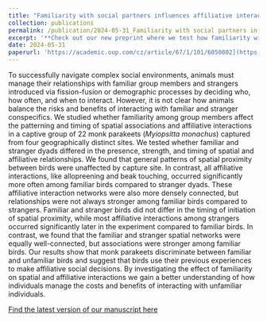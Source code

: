 ```yaml
---
title: "Familiarity with social partners influences affiliative interactions but not spatial associations"
collection: publications
permalink: /publication/2024-05-31_Familiarity with social partners influences affiliative interactions but not spatial associations
excerpt: '**Check out our new preprint where we test how familiarity with group mates affects spatial associations and affiliative interactions during relationship formation.**'
date: 2024-05-31
paperurl: 'https://academic.oup.com/cz/article/67/1/101/6050802](https://doi.org/10.32942/X2VS56)'
---
```

To successfully navigate complex social environments, animals must manage their relationships with familiar group members and strangers introduced via fission-fusion or demographic processes by deciding who, how often, and when to interact. However, it is not clear how animals balance the risks and benefits of interacting with familiar and stranger conspecifics. We studied whether familiarity among group members affect the patterning and timing of spatial associations and affiliative interactions in a captive group of 22 monk parakeets (_Myiopsitta monachus_) captured from four geographically distinct sites. We tested whether familiar and stranger dyads differed in the presence, strength, and timing of spatial and affiliative relationships. We found that general patterns of spatial proximity between birds were unaffected by capture site. In contrast, all affiliative interactions, like allopreening and beak touching, occurred significantly more often among familiar birds compared to stranger dyads. These affiliative interaction networks were also more densely connected, but relationships were not always stronger among familiar birds compared to strangers. Familiar and stranger birds did not differ in the timing of initiation of spatial proximity, while most affiliative interactions among strangers occurred significantly later in the experiment compared to familiar birds. In contrast, we found that the familiar and stranger spatial networks were equally well-connected, but associations were stronger among familiar birds. Our results show that monk parakeets discriminate between familiar and unfamiliar birds and suggest that birds use their previous experiences to make affiliative social decisions. By investigating the effect of familiarity on spatial and affiliative interactions we gain a better understanding of how individuals manage the costs and benefits of interacting with unfamiliar individuals.

[Find the latest version of our manuscript here](https://ecoevorxiv.org/repository/view/7201/)
